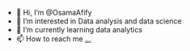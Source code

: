 - 👋 Hi, I’m @OsamaAfify
- 👀 I’m interested in Data analysis and data science
- 🌱 I’m currently learning data analytics
- 📫 How to reach me [...](https://www.linkedin.com/in/osama-afify-317542150/)

<!---
OsamaAfify/OsamaAfify is a ✨ special ✨ repository because its `README.md` (this file) appears on your GitHub profile.
You can click the Preview link to take a look at your changes.
--->
